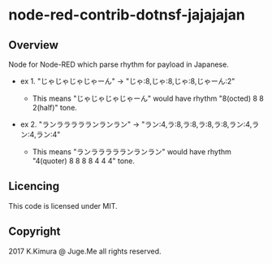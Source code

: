 # node-red-contrib-dotnsf-jajajajan

## Overview

Node for Node-RED which parse rhythm for payload in Japanese.


- ex 1. "じゃじゃじゃじゃーん"  -> "じゃ:8,じゃ:8,じゃ:8,じゃーん:2"

    - This means "じゃじゃじゃじゃーん" would have rhythm  "8(octed) 8 8 2(half)" tone.

- ex 2. "ランララララランランラン"  -> "ラン:4,ラ:8,ラ:8,ラ:8,ラ:8,ラン:4,ラン:4,ラン:4"

    - This means "ランララララランランラン" would have rhythm  "4(quoter) 8 8 8 8 4 4 4" tone.

## Licencing

This code is licensed under MIT.

## Copyright

2017 K.Kimura @ Juge.Me all rights reserved.


